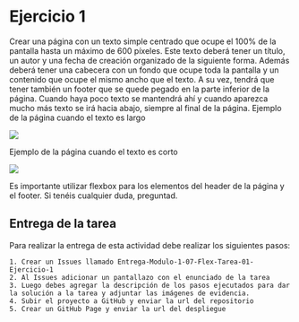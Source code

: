 # Ejercicio 1
Crear una página con un texto simple centrado que ocupe el 100% de la pantalla hasta un máximo de 600 píxeles. Este texto deberá tener un título, un autor y una fecha de creación organizado de la siguiente forma.
Además deberá tener una cabecera con un fondo que ocupe toda la pantalla y un contenido que ocupe el mismo ancho que el texto. A su vez, tendrá que tener también un footer que se quede pegado en la parte inferior de la página. Cuando haya poco texto se mantendrá ahí y cuando aparezca mucho más texto se irá hacia abajo, siempre al final de la página.
Ejemplo de la página cuando el texto es largo

![](https://res.cloudinary.com/db9wh5uvt/image/upload/v1625895069/image_1_jflwsd.png)

Ejemplo de la página cuando el texto es corto

![](https://res.cloudinary.com/db9wh5uvt/image/upload/v1625895069/image_2_txdxyi.png)

Es importante utilizar flexbox para los elementos del header de la página y el footer. Si tenéis cualquier duda, preguntad.

## Entrega de la tarea

Para realizar la entrega de esta actividad debe realizar los siguientes pasos:

    1. Crear un Issues llamado Entrega-Modulo-1-07-Flex-Tarea-01-Ejercicio-1
    2. Al Issues adicionar un pantallazo con el enunciado de la tarea
    3. Luego debes agregar la descripción de los pasos ejecutados para dar la solución a la tarea y adjuntar las imágenes de evidencia.
    4. Subir el proyecto a GitHub y enviar la url del repositorio
    5. Crear un GitHub Page y enviar la url del despliegue
       
